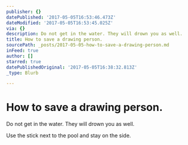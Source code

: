 ```yaml
---
publisher: {}
datePublished: '2017-05-05T16:53:46.473Z'
dateModified: '2017-05-05T16:53:45.025Z'
via: {}
description: Do not get in the water. They will drown you as well.
title: How to save a drawing person.
sourcePath: _posts/2017-05-05-how-to-save-a-drawing-person.md
inFeed: true
author: []
starred: true
datePublishedOriginal: '2017-05-05T16:38:32.813Z'
_type: Blurb

---
```

# How to save a drawing person.

Do not get in the water. They will drown you as well.

Use the stick next to the pool and stay on the side.
